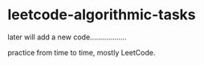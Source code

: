 # leetcode-algorithmic-tasks

later will add a new code..................

practice from time to time,
mostly LeetCode.


